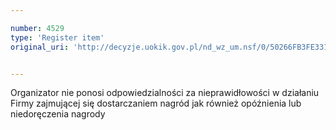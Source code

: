 ```yaml
---

number: 4529
type: 'Register item'
original_uri: 'http://decyzje.uokik.gov.pl/nd_wz_um.nsf/0/50266FB3FE331F86C1257B5600296C2E?OpenDocument'


---
```


Organizator nie ponosi odpowiedzialności za nieprawidłowości w działaniu Firmy zajmującej się dostarczaniem nagród jak również opóźnienia lub niedoręczenia nagrody
